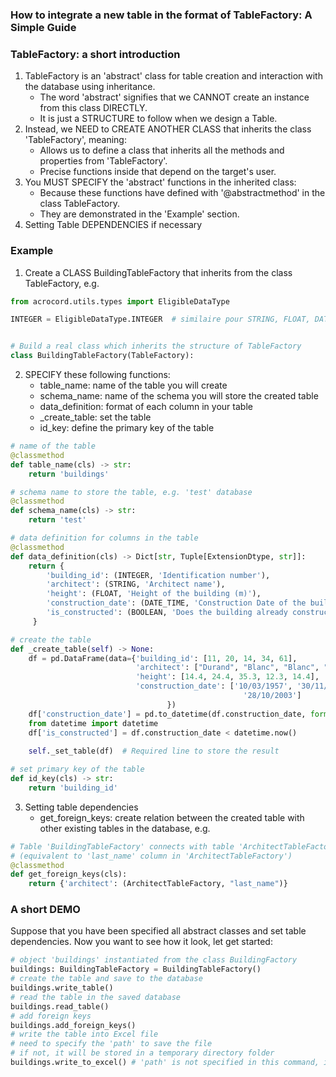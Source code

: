 ### How to integrate a new table in the format of TableFactory: A Simple Guide

### TableFactory: a short introduction

1. TableFactory is an 'abstract' class for table creation and interaction with the database using inheritance.
   - The word 'abstract' signifies that we CANNOT create an instance from this class DIRECTLY.
   - It is just a STRUCTURE to follow when we design a Table.
2. Instead, we NEED to CREATE ANOTHER CLASS that inherits the class 'TableFactory', meaning: 
   - Allows us to define a class that inherits all the methods and properties from 'TableFactory'.
   - Precise functions inside that depend on the target's user.
3. You MUST SPECIFY the 'abstract' functions in the inherited class:
   - Because these functions have defined with '@abstractmethod' in the class TableFactory.
   - They are demonstrated in the 'Example' section.
4. Setting Table DEPENDENCIES if necessary
### Example
1. Create a CLASS BuildingTableFactory that inherits from the class TableFactory, e.g.

```python
from acrocord.utils.types import EligibleDataType

INTEGER = EligibleDataType.INTEGER  # similaire pour STRING, FLOAT, DATE_TIME, and BOOLEAN


# Build a real class which inherits the structure of TableFactory
class BuildingTableFactory(TableFactory):
```
2. SPECIFY these following functions:
   - table_name: name of the table you will create
   - schema_name: name of the schema you will store the created table
   - data_definition: format of each column in your table
   - _create_table: set the table
   - id_key: define the primary key of the table

```python
# name of the table
@classmethod
def table_name(cls) -> str:
    return 'buildings'

# schema name to store the table, e.g. 'test' database
@classmethod
def schema_name(cls) -> str:
    return 'test'

# data definition for columns in the table
@classmethod
def data_definition(cls) -> Dict[str, Tuple[ExtensionDtype, str]]:
    return {
        'building_id': (INTEGER, 'Identification number'),
        'architect': (STRING, 'Architect name'),
        'height': (FLOAT, 'Height of the building (m)'),
        'construction_date': (DATE_TIME, 'Construction Date of the building'),
        'is_constructed': (BOOLEAN, 'Does the building already construct')
     }

# create the table
def _create_table(self) -> None:
    df = pd.DataFrame(data={'building_id': [11, 20, 14, 34, 61],
                            'architect': ["Durand", "Blanc", "Blanc", "Dubois", "Martin"],
                            'height': [14.4, 24.4, 35.3, 12.3, 14.4],
                            'construction_date': ['10/03/1957', '30/11/2087', '01/02/2070', '04/01/1989',
                                                    '28/10/2003']
                                   })
    df['construction_date'] = pd.to_datetime(df.construction_date, format='%d/%m/%Y')
    from datetime import datetime
    df['is_constructed'] = df.construction_date < datetime.now()
    
    self._set_table(df)  # Required line to store the result

# set primary key of the table
def id_key(cls) -> str:
    return 'building_id'
```
3. Setting table dependencies
   - get_foreign_keys: create relation between the created table with other existing tables in the database, e.g.
```python
# Table 'BuildingTableFactory' connects with table 'ArchitectTableFactory' by 'architect' column
# (equivalent to 'last_name' column in 'ArchitectTableFactory')
@classmethod
def get_foreign_keys(cls):
    return {'architect': (ArchitectTableFactory, "last_name")}
```
### A short DEMO
Suppose that you have been specified all abstract classes and set table dependencies.
Now you want to see how it look, let get started:
```python
# object 'buildings' instantiated from the class BuildingFactory
buildings: BuildingTableFactory = BuildingTableFactory()
# create the table and save to the database
buildings.write_table()
# read the table in the saved database
buildings.read_table()
# add foreign keys
buildings.add_foreign_keys()
# write the table into Excel file
# need to specify the 'path' to save the file
# if not, it will be stored in a temporary directory folder
buildings.write_to_excel() # 'path' is not specified in this command, it will saved to ./tmp
```
